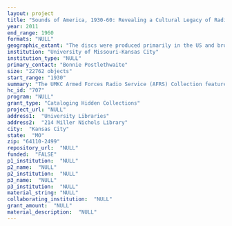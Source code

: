 ```yaml
--- 
layout: project 
title: "Sounds of America, 1930-60: Revealing a Cultural Legacy of Radio and Audio Discs"
year: 2011
end_range: 1960
formats: "NULL"
geographic_extant: "The discs were produced primarily in the US and broadcast internationally on the Voice of America and US networks or intended for individual use."
institution: "University of Missouri-Kansas City"
institution_type: "NULL"
primary_contact: "Bonnie Postlethwaite"
size: "22762 objects"
start_range: "1930"
summary: "The UMKC Armed Forces Radio Service (AFRS) Collection features programs recorded from 1942-60 on 12,400 16” transcription discs. AFRS was established in 1942 by the US War Dept. to entertain and inform troops around the world. The AFRS edited, produced, and distributed programming from the major radio networks, from government productions and for its own productions for broadcast over the Voice of America and Armed Forces radio stations abroad. Programming includes all types of music, dramas and comedies, and educational programs. The AFRS programming documents the type of popular and cultural programming that reflected the times. The Stanford Archive of Recorded Sound transcription disc collection contains 10,362 radio and instantaneous discs chronicling the diversity of radio broadcasting, culture, and American life from the 1930s-50s. Significant musical collections include the Standard Hour radio programs, which showcase the most significant vocalists from the golden age of opera, and the Hollywood Bowl Collection, a series of symphonic programs featuring great conductors of the time. Spoken word collections include many news programs documenting issues and social attitudes surrounding America's entrance into WWII, such as the discrimination against Japanese-Americans. The collection contains discs distributed to radio stations and also many unique recordings of events and live performances. The two collections are complementary overlapping by about 400 items."
hc_id: "707"
program: "NULL"
grant_type: "Cataloging Hidden Collections"
project_url: "NULL"
address1:  "University Libraries"
address2:  "214 Miller Nichols Library"
city:  "Kansas City"
state:  "MO"
zip: "64110-2499"
repository_url:  "NULL"
funded:  "FALSE"
p1_institution:  "NULL"
p2_name:  "NULL"
p2_institution:  "NULL"
p3_name:  "NULL"
p3_institution:  "NULL"
material_string: "NULL"
collaborating_institution:  "NULL"
grant_amount:  "NULL"
material_description:  "NULL"
---
```

